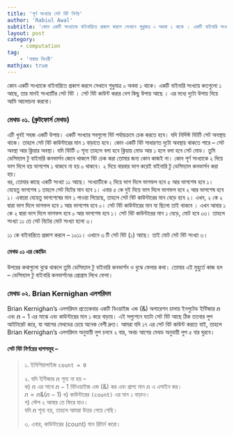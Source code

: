 ```yaml
---
title: 'পুর্ণ সংখ্যার সেট বিট নির্ণয়'
author: 'Rabiul Awal'
subtitle: 'কোন একটি সংখ্যাকে বাইনারিতে প্রকাশ করলে সেখানে শুধুমাত্র ০ অথবা ১ থাকে । একটি বাইনারি সংখ্যায় কতগুলো ১ আছে, তার মানই সংখ্যাটির সেট বিট। সেট বিট কাউন্ট করার বেশ কিছু উপায় আছে। এর মধ্যে দুটো উপায় নিয়ে আমি আলোচনা করবো।'
layout: post
category:
    - computation
tag:
    - 'নাম্বার থিওরী'
mathjax: true
---
```

কোন একটি সংখ্যাকে বাইনারিতে প্রকাশ করলে সেখানে শুধুমাত্র $০$ অথবা $১$ থাকে। একটি বাইনারি সংখ্যায় কতগুলো $১$ আছে, তার মানই সংখ্যাটির সেট বিট । সেট বিট কাউন্ট করার বেশ কিছু উপায় আছে । এর মধ্যে দুটো উপায় নিয়ে আমি আলোচনা করবো।

### মেথড ০১. (ব্রুটফোর্স মেথড)  
এটি খুবই সহজ একটি উপায়। একটি সংখ্যার সবগুলো বিট পর্যায়ক্রমে চেক করতে হবে। যদি নির্দিস্ট বিটটি সেট অবস্থায় থাকে। তাহলে সেট বিট কাউন্টারের মান $১$ বাড়াতে হবে। কোন একটি বিট সাধারণত দুটো অবস্থায় থাকতে পারে – সেট অবস্থা আর ক্লিয়ার অবস্থা। যদি বিটটি $০$ শূন্য তাহলে বলা হবে ক্লিয়ায় মোড আর $১$ হলে বলা হবে সেট মোড। তুমি ডেসিম্যাল টু বাইনারি কনভার্সন জেনে থাকলে বিট চেক করা তোমার জন্য কোন কাজই না। কোন পূর্ণ সংখ্যাকে $২$ দিয়ে ভাগ দিলে হয় ভাগশেষ $১$ থাকবে না হয় $০$ থাকবে। $২$ দিয়ে বারবার ভাগ করেই বাইনারি টু ডেসিম্যাল কনভার্সন করা হয়।  
ধর, তোমার কাছে একটি সংখ্যা $১১$ আছে। সংখ্যাটিকে $২$ দিয়ে ভাগ দিলে ভাগফল হবে $৫$ আর ভাগশেষ হবে $১$। যেহেতু ভাগশেষ $১$ তাহলে সেট বিটের মান হবে $১$। এবার $৫$ কে দুই দিয়ে ভাগ দিলে ভাগফল হবে $২$ আর ভাগশেষ হবে $১$। এবারো যেহেতু ভাগশেষের মান $১$ পাওয়া গিয়েছে, তাহলে সেট বিট কাউন্টারের মান বেড়ে হবে $২$। এখন, $২$ কে $২$ দ্বারা ভাগ দিলে ভাগফল হবে $১$ আর ভাগশেষ হবে $০$। সেট বিট কাউন্টারের মান যা ছিলো তাই থাকবে । এখন আবার $১$ কে $২$ দ্বারা ভাগ দিলে ভাগফল হবে $০$ আর ভাগশেষ হবে $১$। সেট বিট কাউন্টারের মান ১ বেড়ে, মোট হবে ০৩। তাহলে সংখ্যা ১১ তে সেট বিটের মোট সংখ্যা হলো ৩।

$১১$ কে বাইনারিতে প্রকাশ করলে – $১০১১$। এখানে $৩$ টি সেট বিট (১) আছে। তাই মোট সেট বিট সংখ্যা $৩$।  

#### মেথড ০১ এর কোডিং
<script src="https://gist.github.com/rabiulcste/413605f0fbd9205f9243f7e719bf6bee.js"></script>

উপরের কথাগুলো বুঝে থাকলে তুমি ডেসিম্যাল টু বাইনারি কনভার্শন ও বুঝে ফেলার কথা। তোমার এই মুহুর্তে কাজ হল – ডেসিম্যাল টু বাইনারি কনভার্শনের প্রোগ্রাম লিখে ফেলা।

### মেথড ০২. Brian Kernighan এলগরিদম
Brian Kernighan’s এলগরিদম প্রত্যেকবার একটি বিওয়াইজ এন্ড (&amp;) অপারেশন চালায় ইনপুটেড ইন্টিজার $n$ এবং $n-1$ এর মাঝে এবং কাউন্টারের মান $১$ করে বাড়ায়। এই সল্যুশনে যতটা সেট বিট আছে ঠিক ততবার লুপ আইটারেট করে, যা আগের মেথডের চেয়ে অনেক বেশী দ্রুত। আমরা যদি $১৭$ এর সেট বিট কাউন্ট করতে যাই, তাহলে Brian Kernighan’s এলগরিদম অনুযায়ী লুপ চলবে $২$ বার, অথচ আগের মেথড অনুযায়ী লুপ $৫$ বার ঘুরবে।

#### সেট বিট নির্ণয়ের ধাপসমূহ –  
> ১. ইনিশিয়ালাইজ `count = 0`
> 
> ২. যদি ইন্টিজার $n$ শূন্য না হয় –  
    ক) $n$ এর সাথে $n-1$ বিটওয়াইজ এন্ড $(\&)$ কর এবং প্রাপ্য মান $n$ এ এসাইন কর।  
    $n = n \& (n-1)$ 
    খ) কাউন্টারের `(count)` এর মান $১$ বাড়াও।  
    গ) স্টেপ $২$ আবার তে ফিরে যাও।  
    যদি $n$ শূন্য হয়, তাহলে আমরা উত্তর পেয়ে গেছি।
> 
> ৩. এবার, কাউন্টারের (count) মান রিটার্ন করো।  

<script src="https://gist.github.com/rabiulcste/8c08e6d55efcbf63a93eb238b320dd86.js"></script>